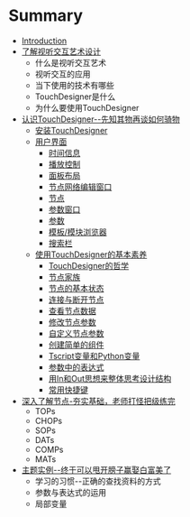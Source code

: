 # Summary

* [Introduction](README.md)
* [了解视听交互艺术设计](Chapter_1.md)
   * 什么是视听交互艺术
   * 视听交互的应用
   * 当下使用的技术有哪些
   * TouchDesigner是什么
   * 为什么要使用TouchDesigner
* [认识TouchDesigner--先知其物再谈如何骑物](Chapter_2.md)
   * [安装TouchDesigner](an_zhuang_touchdesigner.md)
   * [用户界面](yong_hu_jie_mian.md)
       * [时间信息](shi_jian_xin_xi.md)
       * [播放控制](bo_fang_kong_zhi.md)
       * [面板布局](mian_ban_bu_ju.md)
       * [节点网络编辑窗口](jie_dian_wang_luo_bian_ji_chuang_kou.md)
       * [节点](jie_dian.md)
       * [参数窗口](can_shu_chuang_kou.md)
       * [参数](can_shu.md)
       * [模板/模块浏览器](mo_677f_mo_kuai_liu_lan_qi.md)
       * [搜索栏](sou_suo_lan.md)
   * [使用TouchDesigner的基本素养](shi_yong_touchdesigner_de_ji_ben_su_yang.md)
       * [TouchDesigner的哲学](touchdesignerde_zhe_xue.md)
       * [节点家族](jie_dian_jia_zu.md)
       * [节点的基本状态](jie_dian_de_ji_ben_zhuang_tai.md)
       * [连接与断开节点](lian_jie_yu_duan_kai_jie_dian.md)
       * [查看节点数据](cha_kan_jie_dian_shu_ju.md)
       * [修改节点参数](xiu_gai_jie_dian_can_shu.md)
       * [自定义节点参数](zi_ding_yi_jie_dian_can_shu.md)
       * [创建简单的组件](chuang_jian_jian_dan_de_zu_jian.md)
       * [Tscript变量和Python变量](tscriptbian_liang_he_python_bian_liang.md)
       * [参数中的表达式](can_shu_zhong_de_biao_da_shi.md)
       * [用In和Out思想来整体思考设计结构](yong_in_he_out_si_xiang_lai_zheng_ti_si_kao_she_ji.md)
       * [常用快捷键](chang_yong_kuai_jie_jian.md)
* [深入了解节点-夯实基础，老师打怪把级练完](Chapter_3.md)
   * TOPs
   * CHOPs
   * SOPs
   * DATs
   * COMPs
   * MATs
* [主题实例--终于可以甩开膀子赢娶白富美了](Chapter_4.md)
   * 学习的习惯--正确的查找资料的方式
   * 参数与表达式的运用
   * 局部变量

